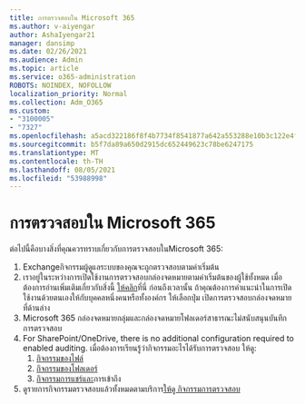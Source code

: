 ```yaml
---
title: การตรวจสอบใน Microsoft 365
ms.author: v-aiyengar
author: AshaIyengar21
manager: dansimp
ms.date: 02/26/2021
ms.audience: Admin
ms.topic: article
ms.service: o365-administration
ROBOTS: NOINDEX, NOFOLLOW
localization_priority: Normal
ms.collection: Adm_O365
ms.custom:
- "3100005"
- "7327"
ms.openlocfilehash: a5acd322186f8f4b7734f8541877a642a553288e10b3c122e4f276b9bb611308
ms.sourcegitcommit: b5f7da89a650d2915dc652449623c78be6247175
ms.translationtype: MT
ms.contentlocale: th-TH
ms.lasthandoff: 08/05/2021
ms.locfileid: "53988998"
---
```

# <a name="auditing-in-microsoft-365"></a>การตรวจสอบใน Microsoft 365

ต่อไปนี้คือบางสิ่งที่คุณควรทราบเกี่ยวกับการตรวจสอบในMicrosoft 365:

1. Exchangeกิจกรรมผู้ดูแลระบบของคุณจะถูกตรวจสอบตามค่าเริ่มต้น
1. เราอยู่ในระหว่างการเปิดใช้งานการตรวจสอบกล่องจดหมายตามค่าเริ่มต้นของผู้ใช้ทั้งหมด เมื่อต้องการอ่านเพิ่มเติมเกี่ยวกับสิ่งนี้ [ให้คลิก](https://techcommunity.microsoft.com/t5/Security-Privacy-and-Compliance/Exchange-Mailbox-Auditing-will-be-enabled-by-default/ba-p/215171)ที่นี่ ก่อนถึงเวลานั้น ถ้าคุณต้องการคําแนะนําในการเปิดใช้งานด้วยตนเองให้กับบุคคลหนึ่งคนหรือทั้งองค์กร ให้เลือกปุ่ม เปิดการตรวจสอบกล่องจดหมาย ที่ด้านล่าง
1. Microsoft 365 กล่องจดหมายกลุ่มและกล่องจดหมายโฟลเดอร์สาธารณะไม่สนับสนุนบันทึกการตรวจสอบ
1. For SharePoint/OneDrive, there is no additional configuration required to enabled auditing. เมื่อต้องการเรียนรู้ว่ากิจกรรมอะไรได้รับการตรวจสอบ ให้ดู:
    1. [กิจกรรมของไฟล์](https://docs.microsoft.com/office365/securitycompliance/search-the-audit-log-in-security-and-compliance#file-and-page-activities)
    1. [กิจกรรมของโฟลเดอร์](https://docs.microsoft.com/office365/securitycompliance/search-the-audit-log-in-security-and-compliance#folder-activities)
    1. [กิจกรรมการแชร์และ](https://docs.microsoft.com/office365/securitycompliance/search-the-audit-log-in-security-and-compliance#sharing-and-access-request-activities)การเข้าถึง
1. ดูรายการกิจกรรมตรวจสอบแล้วทั้งหมดตามบริการ[ให้ดู กิจกรรมการตรวจสอบ](https://docs.microsoft.com/office365/securitycompliance/search-the-audit-log-in-security-and-compliance#audited-activities)
